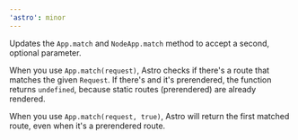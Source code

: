 ```yaml
---
'astro': minor
---
```


Updates the `App.match` and `NodeApp.match` method to accept a second, optional parameter.

When you use `App.match(request)`, Astro checks if there's a route that matches the given `Request`. If there's and it's prerendered, the function returns `undefined`, because static routes (prerendered) are already rendered.

When you use `App.match(request, true)`, Astro will return the first matched route, even when it's a prerendered route.
